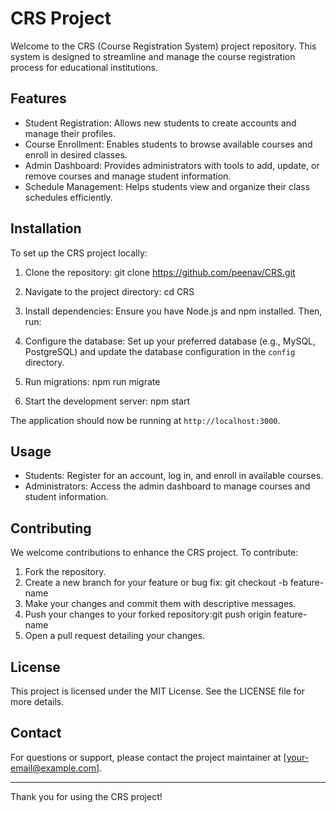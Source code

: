 CRS Project
===========

Welcome to the CRS (Course Registration System) project repository. This system is designed to streamline and manage the course registration process for educational institutions.

Features
--------
- Student Registration: Allows new students to create accounts and manage their profiles.
- Course Enrollment: Enables students to browse available courses and enroll in desired classes.
- Admin Dashboard: Provides administrators with tools to add, update, or remove courses and manage student information.
- Schedule Management: Helps students view and organize their class schedules efficiently.

Installation
------------
To set up the CRS project locally:

1. Clone the repository: git clone https://github.com/peenav/CRS.git

2. Navigate to the project directory: cd CRS 

3. Install dependencies:
Ensure you have Node.js and npm installed. Then, run:

4. Configure the database:
Set up your preferred database (e.g., MySQL, PostgreSQL) and update the database configuration in the `config` directory.

5. Run migrations: npm run migrate
 
6. Start the development server: npm start



The application should now be running at `http://localhost:3000`.

Usage
-----
- Students: Register for an account, log in, and enroll in available courses.
- Administrators: Access the admin dashboard to manage courses and student information.

Contributing
------------
We welcome contributions to enhance the CRS project. To contribute:

1. Fork the repository.
2. Create a new branch for your feature or bug fix: git checkout -b feature-name
3. Make your changes and commit them with descriptive messages.
4. Push your changes to your forked repository:git push origin feature-name
5. Open a pull request detailing your changes.

License
-------
This project is licensed under the MIT License. See the LICENSE file for more details.

Contact
-------
For questions or support, please contact the project maintainer at [your-email@example.com].

---

Thank you for using the CRS project!
